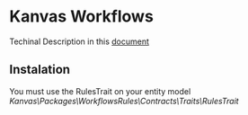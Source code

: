 # Kanvas Workflows

Techinal Description in this [document](https://docs.google.com/document/d/1TGToVex3HFh3ZNrAqQ5HsUcVscp1nmcnqDYXVh73fAw/edit?usp=sharing)

## Instalation

You must use the RulesTrait on your entity model *Kanvas\Packages\WorkflowsRules\Contracts\Traits\RulesTrait* 
